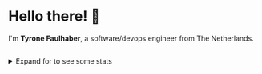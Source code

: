 # Hello there! 👋
I'm **Tyrone Faulhaber**, a software/devops engineer from The Netherlands.

## 
<details>
    <summary>Expand for to see some stats</summary>
    <picture>
        <source
            srcset="https://github-readme-stats.kanker.dev/api?username=spectrapulse&layout=compact&border_color=0d1117&theme=github_dark"
            media="(prefers-color-scheme: dark)"
        />
        <source
            srcset="https://github-readme-stats.kanker.dev/api?username=spectrapulse&layout=compact&theme=github_light"
            media="(prefers-color-scheme: light), (prefers-color-scheme: no-preference)"
        />
        <img src="" />
    </picture>
</details>

